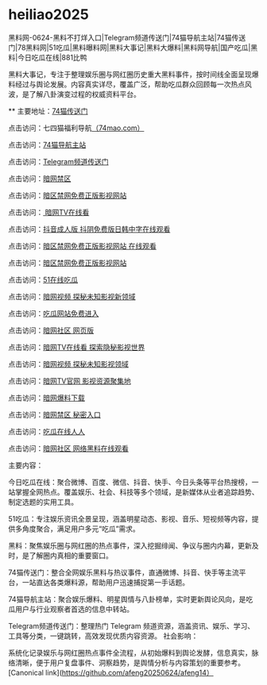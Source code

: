 # heiliao2025
黑料网-0624-黑料不打烊入口|Telegram频道传送门|74猫导航主站|74猫传送门|78黑料网|51吃瓜|黑料曝料网|黑料大事记|黑料大爆料|黑料网导航|国产吃瓜|黑料|今日吃瓜在线|881比鸭

黑料大事记，专注于整理娱乐圈与网红圈历史重大黑料事件，按时间线全面呈现爆料经过与舆论发展。内容真实详尽，覆盖广泛，帮助吃瓜群众回顾每一次热点风波，是了解八卦演变过程的权威资料平台。

** 主要地址：<a href="https://74mao.com/">74猫传送门</a>

点击访问：七四猫福利导航<a href="https://74mao.com/">（74mao.com）</a>

点击访问：<a href="https://74mao.com/">74猫导航主站</a>

点击访问：<a href="https://74mao.com/">Telegram频道传送门</a>

点击访问：<a href="https://aw4-12.pages.dev/">暗网禁区</a>

点击访问：<a href="https://aw5-12.pages.dev/">暗区禁网免费正版影视网站</a>

点击访问：<a href="https://aw9-16.pages.dev/"> 暗网TV在线看</a>

点击访问：<a href="https://dy6-03.pages.dev/">抖音成人版 抖阴免费版日韩中字在线观看</a>

点击访问：<a href="https://aw5-17.pages.dev/">暗区禁网免费正版影视网站 在线观看</a>

点击访问：<a href="https://aw5-03.pages.dev/">暗区禁网免费正版影视网站</a>

点击访问：<a href="https://cg10-48.pages.dev/">51在线吃瓜</a>

点击访问：<a href="https://aw8-18.pages.dev/">暗网视频 探秘未知影视新领域</a>

点击访问：<a href="https://cg1-46.pages.dev/">吃瓜网站免费进入</a>

点击访问：<a href="https://aw2-02.pages.dev/">暗网社区 网页版 </a>

点击访问：<a href="https://aw9-12.pages.dev/">暗网TV在线看 探索隐秘影视世界</a>

点击访问：<a  href="https://aw8-15.pages.dev/">暗网视频 探秘未知影视领域</a>

点击访问：<a  href="https://aw7-15.pages.dev/">暗网TV官网 影视资源聚集地</a>

点击访问：<a href="https://aw6-19.pages.dev/">暗网爆料下载 </a>

点击访问：<a href="https://aw4-19.pages.dev/">暗网禁区 秘密入口</a>

点击访问：<a href="https://cg10-02.pages.dev/">吃瓜在线人人</a>

点击访问：<a href="https://aw1-12.pages.dev/">暗网社区 网络黑料在线观看</a>

主要内容：

今日吃瓜在线：聚合微博、百度、微信、抖音、快手、今日头条等平台热搜榜，一站掌握全网热点。覆盖娱乐、社会、科技等多个领域，是新媒体从业者追踪趋势、制定选题的实用工具。

51吃瓜：专注娱乐资讯全景呈现，涵盖明星动态、影视、音乐、短视频等内容，提供多角度聚合，满足用户多元“吃瓜”需求。

黑料：聚焦娱乐圈与网红圈的热点事件，深入挖掘绯闻、争议与圈内内幕，更新及时，是了解圈内真相的重要窗口。

74猫传送门：整合全网娱乐黑料与热议事件，直通微博、抖音、快手等主流平台，一站直达各类爆料源，帮助用户迅速捕捉第一手话题。

74猫导航主站：聚合娱乐爆料、明星舆情与八卦榜单，实时更新舆论风向，是吃瓜用户与行业观察者首选的信息中转站。

Telegram频道传送门：整理热门 Telegram 频道资源，涵盖资讯、娱乐、学习、工具等分类，一键跳转，高效发现优质内容资源。
社会影响：

系统化记录娱乐与网红圈热点事件全流程，从初始爆料到舆论发酵，信息真实，脉络清晰，便于用户复盘事件、洞察趋势，是舆情分析与内容策划的重要参考。
[Canonical link](https://github.com/afeng20250624/afeng14）
